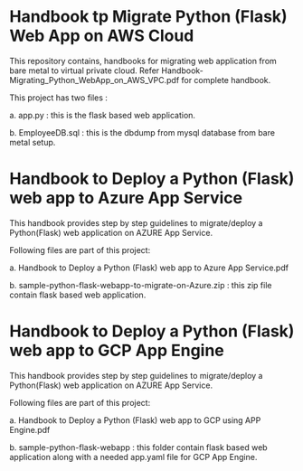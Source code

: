 # Handbook tp Migrate Python (Flask) Web App on AWS Cloud
This repository contains, handbooks for migrating web application from bare metal to virtual private cloud.
Refer Handbook-Migrating_Python_WebApp_on_AWS_VPC.pdf for complete handbook.

This project has two files :

a. app.py : this is the flask based web application.

b. EmployeeDB.sql : this is the dbdump from mysql database from bare metal setup. 

# Handbook to Deploy a Python (Flask) web app to Azure App Service

This handbook provides step by step guidelines to migrate/deploy a Python(Flask) web application on AZURE App Service.

Following files are part of this project:

a. Handbook to Deploy a Python (Flask) web app to Azure App Service.pdf

b. sample-python-flask-webapp-to-migrate-on-Azure.zip : this zip file contain flask based web application.
 
# Handbook to Deploy a Python (Flask) web app to GCP App Engine

This handbook provides step by step guidelines to migrate/deploy a Python(Flask) web application on AZURE App Service.

Following files are part of this project:

a. Handbook to Deploy a Python (Flask) web app to GCP using APP Engine.pdf

b. sample-python-flask-webapp : this folder contain flask based web application along with a needed app.yaml file for GCP App Engine.
